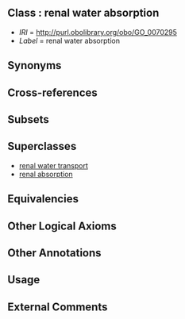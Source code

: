 
## Class : renal water absorption

 * *IRI* = http://purl.obolibrary.org/obo/GO_0070295
 * *Label* = renal water absorption

## Synonyms


## Cross-references


## Subsets


## Superclasses

 * [renal water transport](../../GO/97/GO_0003097.md)
 * [renal absorption](../../GO/93/GO_0070293.md)

## Equivalencies


## Other Logical Axioms


## Other Annotations


## Usage


## External Comments

